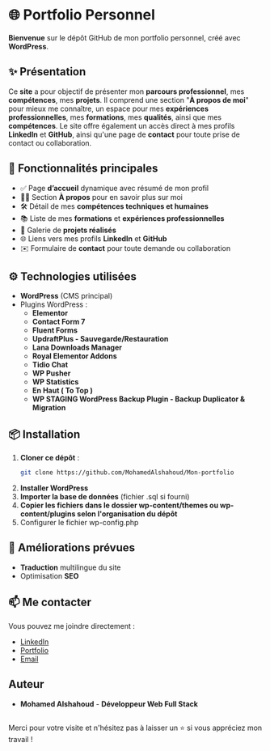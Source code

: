 # 🌐 Portfolio Personnel

**Bienvenue** sur le dépôt GitHub de mon portfolio personnel, créé avec **WordPress**.

## ✨ Présentation

Ce **site** a pour objectif de présenter mon **parcours professionnel**, mes **compétences**, mes **projets**.
Il comprend une section "**À propos de moi**" pour mieux me connaître, un espace pour mes **expériences professionnelles**, mes **formations**, mes **qualités**, ainsi que mes **compétences**. Le site offre également un accès direct à mes profils **LinkedIn** et **GitHub**, ainsi qu'une page de **contact** pour toute prise de contact ou collaboration. 

## 🧩 Fonctionnalités principales
- ✅ Page **d’accueil** dynamique avec résumé de mon profil
- 🧑‍💼 Section **À propos** pour en savoir plus sur moi
- 🛠️ Détail de mes **compétences techniques et humaines**
- 📚 Liste de mes **formations** et **expériences professionnelles**
- 🚀 Galerie de **projets réalisés**
- 🌐 Liens vers mes profils **LinkedIn** et **GitHub**
- ✉️ Formulaire de **contact** pour toute demande ou collaboration


## ⚙️ Technologies utilisées
- **WordPress** (CMS principal)
- Plugins WordPress :
  - **Elementor**
  - **Contact Form 7**
  - **Fluent Forms**
  - **UpdraftPlus - Sauvegarde/Restauration**
  - **Lana Downloads Manager**
  - **Royal Elementor Addons**
  - **Tidio Chat**
  - **WP Pusher**
  - **WP Statistics**
  - **En Haut ( To Top )**
  - **WP STAGING WordPress Backup Plugin - Backup Duplicator & Migration**
 
## 📦 Installation

1. **Cloner ce dépôt** :
   ```bash
   git clone https://github.com/MohamedAlshahoud/Mon-portfolio

2. **Installer WordPress**
3. **Importer la base de données** (fichier .sql si fourni)
4. **Copier les fichiers dans le dossier wp-content/themes ou wp-content/plugins selon l'organisation du dépôt**
5. Configurer le fichier wp-config.php

## 🚧 Améliorations prévues
- **Traduction** multilingue du site
- Optimisation **SEO**

## 📫 Me contacter
Vous pouvez me joindre directement :

- [LinkedIn](https://www.linkedin.com/in/mohamed-alshahoud/)
- [Portfolio](https://mohamedalshahoud.com/)
- [Email](alshahoudmohamed95@gmail.com)


## Auteur
- **Mohamed Alshahoud** - **Développeur Web Full Stack**

##
Merci pour votre visite et n'hésitez pas à laisser un ⭐️ si vous appréciez mon travail !
